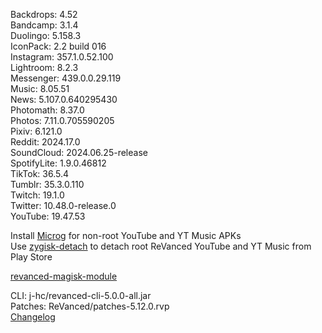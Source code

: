 Backdrops: 4.52  
Bandcamp: 3.1.4  
Duolingo: 5.158.3  
IconPack: 2.2 build 016  
Instagram: 357.1.0.52.100  
Lightroom: 8.2.3  
Messenger: 439.0.0.29.119  
Music: 8.05.51  
News: 5.107.0.640295430  
Photomath: 8.37.0  
Photos: 7.11.0.705590205  
Pixiv: 6.121.0  
Reddit: 2024.17.0  
SoundCloud: 2024.06.25-release  
SpotifyLite: 1.9.0.46812  
TikTok: 36.5.4  
Tumblr: 35.3.0.110  
Twitch: 19.1.0  
Twitter: 10.48.0-release.0  
YouTube: 19.47.53  

Install [Microg](https://github.com/ReVanced/GmsCore/releases) for non-root YouTube and YT Music APKs  
Use [zygisk-detach](https://github.com/j-hc/zygisk-detach) to detach root ReVanced YouTube and YT Music from Play Store  

[revanced-magisk-module](https://github.com/j-hc/revanced-magisk-module)
  
CLI: j-hc/revanced-cli-5.0.0-all.jar  
Patches: ReVanced/patches-5.12.0.rvp  
[Changelog](https://github.com/ReVanced/revanced-patches/releases/tag/v5.12.0)  

